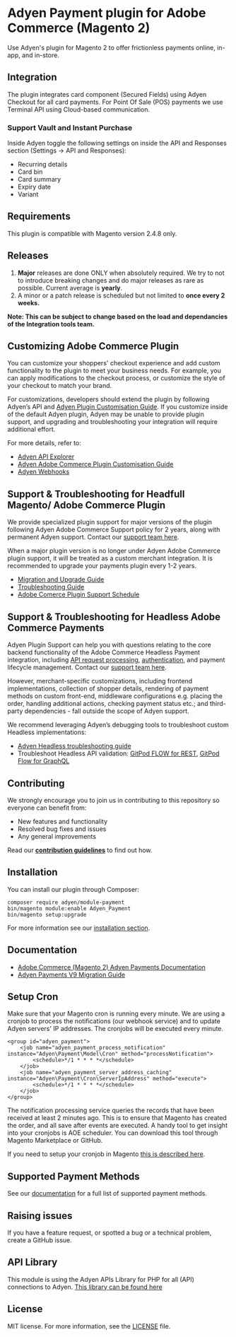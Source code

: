 # Adyen Payment plugin for Adobe Commerce (Magento 2)
Use Adyen's plugin for Magento 2 to offer frictionless payments online, in-app, and in-store.

## Integration
The plugin integrates card component (Secured Fields) using Adyen Checkout for all card payments. For Point Of Sale (POS) payments we use Terminal API using Cloud-based communication.

### Support Vault and Instant Purchase ###
Inside Adyen toggle the following settings on inside the API and Responses section (Settings -> API and Responses):
* Recurring details
* Card bin
* Card summary
* Expiry date
* Variant

## Requirements
This plugin is compatible with Magento version 2.4.8 only.

## Releases

1. **Major** releases are done ONLY when absolutely required. We try to not to introduce breaking changes and do major releases as rare as possible. Current average is **yearly**.
2. A minor or a patch release is scheduled but not limited to **once every 2 weeks.**

**Note: This can be subject to change based on the load and dependancies of the Integration tools team.**

## Customizing Adobe Commerce Plugin
You can customize your shoppers' checkout experience and add custom functionality to the plugin to meet your business needs. For example, you can apply modifications to the checkout process, or customize the style of your checkout to match your brand. 

For customizations, developers should extend the plugin by following Adyen’s API and [Adyen Plugin Customisation Guide](https://docs.adyen.com/plugins/adobe-commerce/customize/). If you customize inside of the default Adyen plugin, Adyen may be unable to provide plugin support, and upgrading and troubleshooting your integration will require additional effort.

For more details, refer to:
* [Adyen API Explorer](https://docs.adyen.com/api-explorer/Checkout/latest/overview)
* [Adyen Adobe Commerce Plugin Customisation Guide](https://docs.adyen.com/plugins/adobe-commerce/customize/)
* [Adyen Webhooks](https://docs.adyen.com/api-explorer/Webhooks/1/overview)

## Support & Troubleshooting for Headfull Magento/ Adobe Commerce Plugin

We provide specialized plugin support for major versions of the plugin following Adyen Adobe Commerce Support policy for 2 years, along with permanent Adyen support. Contact our [support team here](https://support.adyen.com/hc/en-us/requests/new?ticket_form_id=360000705420).

When a major plugin version is no longer under Adyen Adobe Commerce plugin support, it will be treated as a custom merchant integration. It is recommended to upgrade your payments plugin every 1-2 years.

* [Migration and Upgrade Guide](https://docs.adyen.com/plugins/adobe-commerce/upgrade/)
* [Troubleshooting Guide](https://docs.adyen.com/plugins/adobe-commerce/troubleshooting/)
* [Adobe Comerce Plugin Support Schedule](https://docs.adyen.com/plugins/adobe-commerce/#support-levels) 

## Support & Troubleshooting for Headless Adobe Commerce Payments
Adyen Plugin Support can help you with questions relating to the core backend functionality of the Adobe Commerce Headless Payment integration, including [API request processing](https://docs.adyen.com/plugins/adobe-commerce/headless-integration/#checkout-flow), [authentication](https://docs.adyen.com/plugins/adobe-commerce/headless-integration/#requirements), and payment lifecycle management. Contact our [support team here](https://support.adyen.com/hc/en-us/requests/new?ticket_form_id=360000705420).

However, merchant-specific customizations, including frontend implementations, collection of shopper details, rendering of payment methods on custom front-end, middleware configurations e.g. placing the order, handling additional actions, checking payment status etc.; and third-party dependencies - fall outside the scope of Adyen support. 

We recommend leveraging Adyen’s debugging tools to troubleshoot custom Headless implementations:
* [Adyen Headless troubleshooting guide](https://docs.adyen.com/plugins/adobe-commerce/headless-integration/#troubleshooting)
* Troubleshoot Headless API validation: [GitPod FLOW for REST](https://www.postman.com/adyendev/adyen-flows/flow/669e40799441740032f40154), [GitPod Flow for GraphQL](https://www.postman.com/adyendev/adyen-flows/flow/66b665d5cafbb0003264bef9)
 
## Contributing
We strongly encourage you to join us in contributing to this repository so everyone can benefit from:
* New features and functionality
* Resolved bug fixes and issues
* Any general improvements

Read our [**contribution guidelines**](CONTRIBUTING.md) to find out how.


## Installation
You can install our plugin through Composer:
```
composer require adyen/module-payment
bin/magento module:enable Adyen_Payment
bin/magento setup:upgrade
```
For more information see our [installation section](https://docs.adyen.com/developers/plugins/magento-2/set-up-the-plugin-in-magento?redirect#step1installtheplugin).

## Documentation
- [Adobe Commerce (Magento 2) Adyen Payments Documentation](https://docs.adyen.com/plugins/adobe-commerce)
- [Adyen Payments V9 Migration Guide](https://docs.adyen.com/plugins/adobe-commerce/migrate-to-a-new-version)

## Setup Cron
Make sure that your Magento cron is running every minute. We are using a cronjob to process the notifications (our webhook service) and to update Adyen servers' IP addresses. The cronjobs will be executed every minute.

```
<group id="adyen_payment">
    <job name="adyen_payment_process_notification" instance="Adyen\Payment\Model\Cron" method="processNotification">
        <schedule>*/1 * * * *</schedule>
    </job>
    <job name="adyen_payment_server_address_caching" instance="Adyen\Payment\Cron\ServerIpAddress" method="execute">
        <schedule>*/1 * * * *</schedule>
    </job>
</group>
```

The notification processing service queries the records that have been received at least 2 minutes ago. This is to ensure that Magento has created the order, and all save after events are executed. A handy tool to get insight into your cronjobs is AOE scheduler. You can download this tool through Magento Marketplace or GitHub.

If you need to setup your cronjob in Magento <a href="http://devdocs.magento.com/guides/v2.0/config-guide/cli/config-cli-subcommands-cron.html" target="_blank">this is described here</a>.

## Supported Payment Methods

See our [documentation](https://docs.adyen.com/plugins/adobe-commerce/supported-payment-methods/) for a full list of supported payment methods.

## Raising issues
If you have a feature request, or spotted a bug or a technical problem, create a GitHub issue. 

## API Library
This module is using the Adyen APIs Library for PHP for all (API) connections to Adyen.
<a href="https://github.com/Adyen/adyen-php-api-library" target="_blank">This library can be found here</a>

## License
MIT license. For more information, see the [LICENSE](LICENSE.txt) file.
